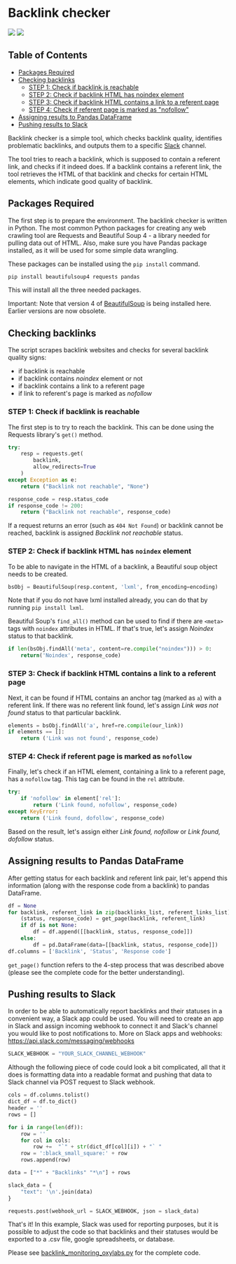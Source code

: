 # Backlink checker
[<img src="https://img.shields.io/static/v1?label=&message=Python&color=brightgreen" />](https://github.com/topics/python) [<img src="https://img.shields.io/static/v1?label=&message=web%20scraping&color=important" />](https://github.com/topics/web-scraping)

## Table of Contents

- [Packages Required](#packages-required)
- [Checking backlinks](#checking-backlinks)
  - [STEP 1: Check if backlink is reachable](#step-1-check-if-backlink-is-reachable)
  - [STEP 2: Check if backlink HTML has noindex element](#step-2-check-if-backlink-html-has-noindex-element)
  - [STEP 3: Check if backlink HTML contains a link to a referent page](#step-3-check-if-backlink-html-contains-a-link-to-a-referent-page)
  - [STEP 4: Check if referent page is marked as "nofollow"](#step-4-check-if-referent-page-is-marked-as-nofollow)
- [Assigning results to Pandas DataFrame](#assigning-results-to-pandas-dataframe)
- [Pushing results to Slack](#pushing-results-to-slack)


Backlink checker is a simple tool, which checks backlink quality, identifies problematic backlinks, and outputs them to a specific [Slack](https://slack.com/) channel.

The tool tries to reach a backlink, which is supposed to contain a referent link, and checks if it indeed does. If a backlink contains a referent link, the tool retrieves the HTML of that backlink and checks for certain HTML elements, which indicate good quality of backlink.

## Packages Required

The first step is to prepare the environment. The backlink checker is written in Python. The most common Python packages for creating any web crawling tool are Requests and Beautiful Soup 4 - a library needed for pulling data out of HTML. Also, make sure you have Pandas package installed, as it will be used for some simple data wrangling.

These packages can be installed using the `pip install` command. 
<!-- Open the terminal, and create a virtual environment (optional but recommended). You can use [virtualenv package](https://pypi.org/project/virtualenv/) ,  [Anaconda distribution](https://docs.anaconda.com/anaconda/navigator/tutorials/manage-environments/), or Python's [venv module](https://docs.python.org/3/tutorial/venv.html) to create virtual environments.

Activate the virtual environment and run the following command. Note that if you are not working with a virtual environment, add `--user` to the following command. -->

```python
pip install beautifulsoup4 requests pandas
```

This will install all the three needed packages. 

Important: Note that version 4 of [BeautifulSoup](https://www.crummy.com/software/BeautifulSoup/bs4/doc/) is being installed here. Earlier versions are now obsolete. 

## Checking backlinks

The script scrapes backlink websites and checks for several backlink quality signs:
- if backlink is reachable
- if backlink contains _noindex_ element or not
- if backlink contains a link to a referent page
- if link to referent's page is marked as _nofollow_

### STEP 1: Check if backlink is reachable

The first step is to try to reach the backlink. This can be done using the Requests library's `get()` method.

```python
try:
    resp = requests.get(
        backlink,
        allow_redirects=True
    )
except Exception as e:
    return ("Backlink not reachable", "None")

response_code = resp.status_code
if response_code != 200:
    return ("Backlink not reachable", response_code)
```

If a request returns an error (such as `404 Not Found`) or backlink cannot be reached, backlink is assigned _Backlink not reachable_ status. 

### STEP 2: Check if backlink HTML has `noindex` element

To be able to navigate in the HTML of a backlink, a Beautiful soup object needs to be created.

```python
bsObj = BeautifulSoup(resp.content, 'lxml', from_encoding=encoding)
```

Note that if you do not have lxml installed already, you can do that by running `pip install lxml`.

Beautiful Soup's `find_all()` method can be used to find if there are `<meta>` tags with `noindex` attributes in HTML. If that's true, let's assign _Noindex_ status to that backlink.

```python
if len(bsObj.findAll('meta', content=re.compile("noindex"))) > 0:
    return('Noindex', response_code)
```

### STEP 3: Check if backlink HTML contains a link to a referent page

Next, it can be found if HTML contains an anchor tag (marked as `a`) with a referent link. If there was no referent link found, let's assign _Link was not found_ status to that particular backlink.

```python
elements = bsObj.findAll('a', href=re.compile(our_link))
if elements == []:
    return ('Link was not found', response_code)
```

### STEP 4: Check if referent page is marked as `nofollow`

Finally, let's check if an HTML element, containing a link to a referent page, has a `nofollow` tag. This tag can be found in the `rel` attribute.

```python
try:
    if 'nofollow' in element['rel']:
        return ('Link found, nofollow', response_code)
except KeyError:
    return ('Link found, dofollow', response_code)
```

Based on the result, let's assign either _Link found, nofollow_ or _Link found, dofollow_ status.


## Assigning results to Pandas DataFrame

After getting status for each backlink and referent link pair, let's append this information (along with the response code from a backlink) to pandas DataFrame.

```python
df = None
for backlink, referent_link in zip(backlinks_list, referent_links_list):
    (status, response_code) = get_page(backlink, referent_link)
    if df is not None:
        df = df.append([[backlink, status, response_code]])
    else:
        df = pd.DataFrame(data=[[backlink, status, response_code]])
df.columns = ['Backlink', 'Status', 'Response code']
```

`get_page()` function refers to the 4-step process that was described above (please see the complete code for the better understanding).


## Pushing results to Slack

In order to be able to automatically report backlinks and their statuses in a convenient way, a Slack app could be used. You will need to create an app in Slack and assign incoming webhook to connect it and Slack's channel you would like to post notifications to. More on Slack apps and webhooks: https://api.slack.com/messaging/webhooks

```python
SLACK_WEBHOOK = "YOUR_SLACK_CHANNEL_WEBHOOK"
```

Although the following piece of code could look a bit complicated, all that it does is formatting data into a readable format and pushing that data to Slack channel via POST request to Slack webhook.

```python
cols = df.columns.tolist()
dict_df = df.to_dict()
header = ''
rows = []

for i in range(len(df)):
    row = ''
    for col in cols:
        row +=  "`" + str(dict_df[col][i]) + "` "
    row = ':black_small_square:' + row
    rows.append(row)

data = ["*" + "Backlinks" "*\n"] + rows

slack_data = {
    "text": '\n'.join(data)
}

requests.post(webhook_url = SLACK_WEBHOOK, json = slack_data)
```


That's it! In this example, Slack was used for reporting purposes, but it is possible to adjust the code so that backlinks and their statuses would be exported to a .csv file, google spreadsheets, or database. 

Please see [backlink_monitoring_oxylabs.py](https://github.com/oxylabs/backlink-monitoring/blob/main/backlink_monitoring.py) for the complete code.

